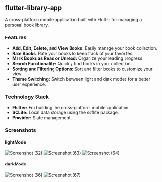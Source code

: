 ## flutter-library-app
A cross-platform mobile application built with Flutter for managing a personal book library.

### Features
* **Add, Edit, Delete, and View Books:** Easily manage your book collection.
* **Rate Books:** Rate your books to keep track of your favorites.
* **Mark Books as Read or Unread:** Organize your reading progress.
* **Search Functionality:** Quickly find books in your collection.
* **Sorting and Filtering Options:** Sort and filter books to customize your view.
* **Theme Switching:** Switch between light and dark modes for a better user experience.

### Technology Stack
* **Flutter:** For building the cross-platform mobile application.
* **SQLite:** Local data storage using the sqflite package.
* **Provider:** State management.

### Screenshots
#### lightMode
![Screenshot (62)](https://github.com/user-attachments/assets/c3e3a34d-d132-43fa-b122-1fe7d1c85cc5)
![Screenshot (63)](https://github.com/user-attachments/assets/14d897a0-fce4-46a6-b78f-be349292815e)
![Screenshot (64)](https://github.com/user-attachments/assets/ed3324e8-5fab-4f28-ae47-295f10fbc56c)
#### darkMode
![Screenshot (66)](https://github.com/user-attachments/assets/3f93ba5b-39b6-4a4a-803e-7cdd714a2f1d)
![Screenshot (67)](https://github.com/user-attachments/assets/179045bb-5f23-4089-962b-6414f0973da8)
